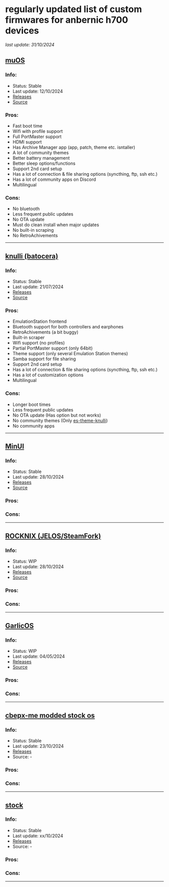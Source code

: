 # regularly updated list of custom firmwares for anbernic h700 devices

*last update: 31/10/2024*

## [muOS](https://muos.dev/)  
### Info:  
- Status: Stable  
- Last update: 12/10/2024  
- [Releases](https://dl.muos.dev/RELEASE/)  
- [Source](https://github.com/MustardOS)  
### Pros:
- Fast boot time
- Wifi with profile support
- Full PortMaster support
- HDMI support
- Has Archive Manager app (app, patch, theme etc. isntaller)
- A lot of community themes
- Better battery management
- Better sleep options/functions
- Support 2nd card setup
- Has a lot of connection & file sharing options (syncthing, ftp, ssh etc.)
- Has a lot of community apps on Discord
- Multilingual
### Cons:
- No bluetooth
- Less frequent public updates
- No OTA update
- Must do clean install when major updates
- No built-in scraping
- No RetroAchivements

-------------------- 
## [knulli (batocera)](https://knulli.org/)
### Info:
- Status: Stable
- Last update: 21/07/2024
- [Releases](https://github.com/knulli-cfw/distribution/releases)
- [Source](https://github.com/knulli-cfw)
### Pros:
- EmulationStation frontend
- Bluetooth support for both controllers and earphones
- RetroAchivements (a bit buggy)
- Built-in scraper
- Wifi support (no profiles)
- Partial PortMaster support (only 64bit)
- Theme support (only several Emulation Station themes)
- Samba support for file sharing
- Support 2nd card setup
- Has a lot of connection & file sharing options (syncthing, ftp, ssh etc.)
- Has a lot of customization options
- Multilingual
### Cons:
- Longer boot times
- Less frequent public updates
- No OTA update (Has option but not works)
- No community themes (Only [es-theme-knulli](https://github.com/symbuzzer/es-theme-knulli))
- No community apps

-------------------- 
## [MinUI](https://github.com/shauninman/MinUI/blob/main/README.md)
### Info:
- Status: Stable
- Last update: 28/10/2024
- [Releases](https://github.com/shauninman/MinUI/releases)
- [Source](https://github.com/shauninman/MinUI)
### Pros:
### Cons:
  
--------------------  
## [ROCKNIX (JELOS/SteamFork)](https://github.com/loki666/ROCKNIX/blob/dev/README.md)
### Info:
- Status: WIP
- Last update: 28/10/2024
- [Releases](https://github.com/loki666/ROCKNIX/releases)
- [Source](https://github.com/loki666/ROCKNIX/)
### Pros:
### Cons:

-------------------- 
## [GarlicOS](https://www.patreon.com/blackseraph)
### Info:
- Status: WIP
- Last update: 04/05/2024
- [Releases](https://github.com/GarlicOS/buildroot/releases/)
- [Source](https://github.com/GarlicOS)
### Pros:
### Cons:

-------------------- 
## [cbepx-me modded stock os](https://github.com/cbepx-me/Anbernic-H700-RG-xx-StockOS-Modification/blob/main/README.md)
### Info:
- Status: Stable
- Last update: 23/10/2024
- [Releases](https://github.com/cbepx-me/Anbernic-H700-RG-xx-StockOS-Modification/releases)
- Source: -
### Pros:
### Cons:

-------------------- 
## [stock](https://win.anbernic.com/download_data/403.html)
### Info:
- Status: Stable
- Last update: xx/10/2024
- [Releases](https://win.anbernic.com/download_data/403.html)
- Source: -
### Pros:
### Cons:
  
-------------------- 
